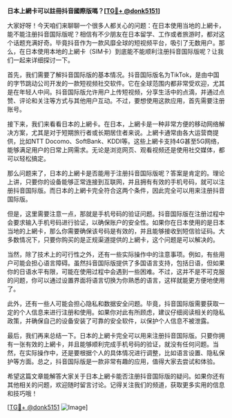 **日本上網卡可以註冊抖音國際版嗎？[[TG💪+ @donk5151](https://t.me/s/donk5151)]**

大家好呀！今天咱们来聊聊一个很多人都关心的问题：在日本使用当地的上網卡，能不能注册抖音国际版呢？相信有不少朋友在日本留学、工作或者旅游时，都对这个话题充满好奇。毕竟抖音作为一款风靡全球的短视频平台，吸引了无数用户。那么，在日本使用本地的上網卡（SIM卡）到底能不能顺利注册抖音国际版呢？让我们一起来详细探讨一下。

首先，我们需要了解抖音国际版的基本情况。抖音国际版名为TikTok，是由中国的字节跳动公司开发的一款短视频社交软件。它在全球范围内都非常受欢迎，尤其是在年轻人中间。抖音国际版允许用户上传短视频，分享生活中的点滴，并通过点赞、评论和关注等方式与其他用户互动。不过，要想使用这款应用，首先需要注册账号。

接下来，我们来看看日本的上網卡。在日本，上網卡是一种非常方便的移动网络解决方案，尤其是对于短期旅行者或长期居住者来说。上網卡通常由各大运营商提供，比如NTT Docomo、SoftBank、KDDI等。这些上網卡支持4G甚至5G网络，能够满足用户的日常上网需求。无论是浏览网页、观看视频还是使用社交媒体，都可以轻松搞定。

那么问题来了，日本的上網卡是否能用于注册抖音国际版呢？答案是肯定的。理论上讲，只要你的设备能够正常连接到互联网，并且拥有有效的手机号码，就可以注册抖音国际版。而日本的上網卡完全符合这两个条件，因此完全可以用来注册抖音国际版。

但是，这里需要注意一点，那就是手机号码的验证问题。抖音国际版在注册过程中会要求输入手机号码进行验证，以确保账户的安全性。如果你在日本使用的是日本当地的上網卡，那么你需要确保该号码是有效的，并且能够接收到短信验证码。大多数情况下，只要你购买的是正规渠道提供的上網卡，这个问题是可以解决的。

当然，除了技术上的可行性之外，还有一些实际操作中的注意事项。例如，有些用户可能会担心语言障碍。虽然抖音国际版提供了多国语言支持，包括日语，但如果你的日语水平有限，可能在使用过程中会遇到一些困难。不过，这并不是不可克服的问题，你可以通过设置界面将语言切换为你熟悉的语言，这样就能更方便地使用了。

此外，还有一些人可能会担心隐私和数据安全问题。毕竟，抖音国际版需要获取一定的个人信息来进行注册和使用。如果你对此有所顾虑，建议仔细阅读相关的隐私政策，并确保自己的设备安装了可靠的安全软件，以保护个人信息不被泄露。

最后，我们再来总结一下。日本的上網卡完全可以用来注册抖音国际版。只要你拥有一张有效的上網卡，并且能够顺利完成手机号码的验证，就没有任何问题。当然，在实际操作中，还是要根据个人的具体情况进行调整，比如语言设置、隐私保护等方面。总之，抖音国际版是一款非常有趣的应用，值得大家去尝试和体验。

希望这篇文章能解答大家关于日本上網卡能否注册抖音国际版的疑问。如果你还有其他相关的问题，欢迎随时留言讨论。记得关注我们的频道，获取更多实用的信息和技巧哦！

[[TG💪+ @donk5151](https://t.me/s/donk5151) ![Image](https://i.postimg.cc/rwNCRYN7/Snipaste-2025-04-30-17-27-05.png)]